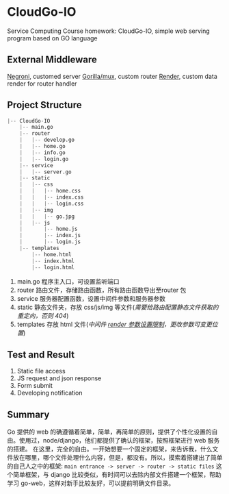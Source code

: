 # CloudGo-IO

Service Computing Course homework: CloudGo-IO, simple web serving program based on GO language

## External Middleware

[Negroni](https://github.com/urfave/negroni), customed server
[Gorilla/mux](https://github.com/urfave/negroni), custom router
[Render](https://github.com/unrolled/render/), custom data render for router handler

## Project Structure

```python
|-- CloudGo-IO
    |-- main.go
    |-- router
    |   |-- develop.go
    |   |-- home.go
    |   |-- info.go
    |   |-- login.go
    |-- service
    |   |-- server.go
    |-- static
    |   |-- css
    |   |   |-- home.css
    |   |   |-- index.css
    |   |   |-- login.css
    |   |-- img
    |   |   |-- go.jpg
    |   |-- js
    |       |-- home.js
    |       |-- index.js
    |       |-- login.js
    |-- templates
        |-- home.html
        |-- index.html
        |-- login.html
```

1. main.go 程序主入口，可设置监听端口
1. router 路由文件，存储路由函数，所有路由函数导出至router 包
1. service 服务器配置函数，设置中间件参数和服务器参数
1. static 静态文件夹，存放 css/js/img 等文件(*需要给路由配置静态文件获取的重定向，否则 404*)
1. templates 存放 html 文件(*中间件 [render 参数设置限制](https://github.com/unrolled/render#available-options)，更改参数可变更位置*)

## Test and Result

1. Static file access
1. JS request and json response
1. Form submit
1. Developing notification

## Summary

Go 提供的 web 的确遵循着简单，简单，再简单的原则，提供了个性化设置的自由。使用过，node/django，他们都提供了确认的框架，按照框架进行 web 服务的搭建。
在这里，完全的自由。一开始想要一个固定的框架，来告诉我，什么文件放在哪里，哪个文件处理什么内容，但是，都没有。所以，摸索着搭建出了简单的自己人之中的框架:
`main entrance -> server -> router -> static files`
这个简单框架，与 django 比较类似，有时间可以去除内部文件搭建一个框架，帮助学习 go-web，这样对新手比较友好，可以提前明确文件目录。